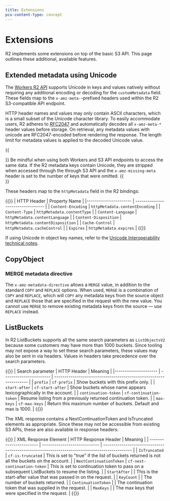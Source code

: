 ```yaml
---
title: Extensions
pcx-content-type: concept
---
```


# Extensions

R2 implements some extensions on top of the basic S3 API. This page outlines these additional, available features.

## Extended metadata using Unicode

The [Workers R2 API](/r2/runtime-apis/) supports Unicode in keys and values natively without requiring any additional encoding or decoding for the `customMetadata` field. These fields map to the `x-amz-meta-`-prefixed headers used within the R2 S3-compatible API endpoint.

HTTP header names and values may only contain ASCII characters, which is a small subset of the Unicode character library. To easily accommodate users, R2 adheres to [RFC2047](https://datatracker.ietf.org/doc/html/rfc2047) and automatically decodes all `x-amz-meta-*` header values before storage. On retrieval, any metadata values with unicode are RFC2047-encoded before rendering the response. The length limit for metadata values is applied to the decoded Unicode value.

{{<Aside type="warning" header="Metadata variance">}}
Be mindful when using both Workers and S3 API endpoints to access the same data. If the R2 metadata keys contain Unicode, they are stripped when accessed through the through S3 API and the `x-amz-missing-meta` header is set to the number of keys that were omitted.
{{</Aside>}}

These headers map to the `httpMetadata` field in the R2 bindings:

{{<table-wrap>}}
| HTTP Header           | Property Name                     |
|---------------------- | --------------------------------- |
| `Content-Encoding`    | `httpMetadata.contentEncoding`    |
| `Content-Type`        | `httpMetadata.contentType`        |
| `Content-Language`    | `httpMetadata.contentLanguage`    |
| `Content-Disposition` | `httpMetadata.contentDisposition` |
| `Cache-Control`       | `httpMetadata.cacheControl`       |
| `Expires`             | `httpMetadata.expires`            |
{{</table-wrap>}}

If using Unicode in object key names, refer to the [Unicode Interoperability technical notes](/r2/learning/unicode-interoperability/).

## CopyObject

### MERGE metadata directive

The `x-amz-metadata-directive` allows a `MERGE` value, in addition to the standard `COPY` and `REPLACE` options. When used, `MERGE` is a combination of `COPY` and `REPLACE`, which will `COPY` any metadata keys from the source object and `REPLACE` those that are specified in the request with the new value. You cannot use `MERGE` to remove existing metadata keys from the source — use `REPLACE` instead.

## ListBuckets

In R2 ListBuckets supports all the same search parameters as `ListObjectsV2` because some customers may have more than 1000 buckets.
Since tooling may not expose a way to set these search parameters, these values may also be sent in via headers.
Values in headers take precedence over the search parameters.

{{<table-wrap>}}
| Search parameter     | HTTP Header             | Meaning                                                           |
|--------------------- | ----------------------- | ----------------------------------------------------------------- |
| `prefix`             | `cf-prefix`             | Show buckets with this prefix only.                               |
| `start-after`        | `cf-start-after`        | Show buckets whose name appears lexicographically in the account. |
| `continuation-token` | `cf-continuation-token` | Resume listing from a previously returned continuation token.     |
| `max-keys`           | `cf-max-keys`           | Return this maximum number of buckets. Default and max is 1000.   |
{{</table-wrap>}}

The XML response contains a NextContinuationToken and IsTruncated elements as appropriate. Since these may not be accessible
from existing S3 APIs, these are also available in response headers:

{{<table-wrap>}}
| XML Response Element    | HTTP Response Header         | Meaning                                                                                      |
| ----------------------- | ---------------------------- | -------------------------------------------------------------------------------------------- |
| `IsTruncated`           | `cf-is-truncated`            | This is set to "true" if the list of buckets returned is not all the buckets on the account. |
| `NextContinuationToken` | `cf-next-continuation-token` | This is set to continuation token to pass on a subsequent ListBuckets to resume the listing. |
| `StartAfter`            |                              | This is the start-after value that was passed in on the request.                             |
| `KeyCount`              |                              | The number of buckets returned.                                                              |
| `ContinuationToken`     |                              | The continuation token that was supplied in the request.                                     |
| `MaxKeys`               |                              | The max keys that were specified in the request.                                             |
{{</table-wrap>}}
